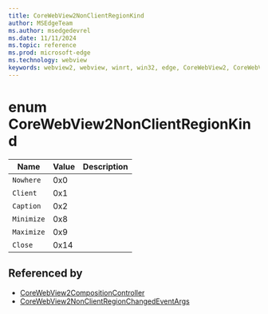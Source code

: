 ```yaml
---
title: CoreWebView2NonClientRegionKind
author: MSEdgeTeam
ms.author: msedgedevrel
ms.date: 11/11/2024
ms.topic: reference
ms.prod: microsoft-edge
ms.technology: webview
keywords: webview2, webview, winrt, win32, edge, CoreWebView2, CoreWebView2Controller, browser control, edge html, CoreWebView2NonClientRegionKind
---
```


# enum CoreWebView2NonClientRegionKind

| Name |  Value | Description |
|--|--|--|
|`Nowhere` | 0x0  |  |
|`Client` | 0x1  |  |
|`Caption` | 0x2  |  |
|`Minimize` | 0x8  |  |
|`Maximize` | 0x9  |  |
|`Close` | 0x14  |  |


## Referenced by

- [CoreWebView2CompositionController](corewebview2compositioncontroller.md)
- [CoreWebView2NonClientRegionChangedEventArgs](corewebview2nonclientregionchangedeventargs.md)
